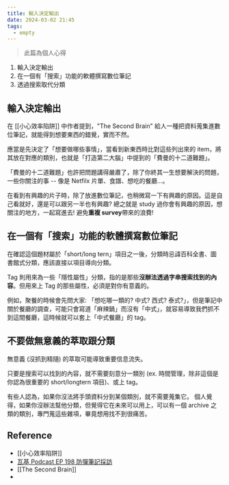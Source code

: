 ```yaml
---
title: 輸入決定輸出
date: 2024-03-02 21:45
tags:
  - empty
---
```

> 此篇為個人心得


1. 輸入決定輸出
2. 在一個有「搜索」功能的軟體撰寫數位筆記
3. 透過搜索取代分類


## 輸入決定輸出
在 [[小心效率陷阱]] 中作者提到，"The Second Brain" 給人一種把資料蒐集進數位筆記，就能得到想要東西的錯覺，實而不然。

應當是先決定了「想要做哪些事情」，當看到新東西時比對這些列出來的 item，將其放在對應的類別，也就是「打造第二大腦」中提到的「費曼的十二道難題」。

「費曼的十二道難題」也許把問題講得嚴肅了，除了你終其一生想要解決的問題，一些你關注的事 -- 像是 Netfilx 片單、食譜、想吃的餐廳...。

在看到有興趣的片子時，除了放進數位筆記，也稍微寫一下有興趣的原因。這是自己看就好，還是可以跟另一半也有興趣? 總之就是 study 過你會有興趣的原因，想關注的地方，一起寫進去! 避免**重複 survey**帶來的浪費!

## 在一個有「搜索」功能的軟體撰寫數位筆記

在確認這個題材屬於「short/long tern」項目之一後，分類時忌諱百科全書、圖書館式分類，應該直接以項目導向分類。

Tag 則用來為一些「隱性屬性」分類，指的是那些**沒辦法透過字串搜索找到的內容**。但用來上 Tag 的那些屬性，必須是對你有意義的。

例如，聚餐的時候會先問大家: 「想吃哪一類的? 中式? 西式? 泰式?」，但是筆記中關於餐廳的調查，可能只會寫道「麻辣鍋」而沒有「中式」，就容易導致我們抓不到這間餐廳，這時候就可以套上「中式餐廳」的 tag。



## 不要做無意義的萃取跟分類

無意義 (沒抓到精隨) 的萃取可能導致重要信息流失。

只要是搜索可以找到的內容，就不需要刻意分一類別 (ex. 時間管理，除非這個是你認為很重要的 short/longtern 項目)、或上 tag。

有些人認為，如果你沒法將手頭資料分到某個類別，就不需要蒐集它。
個人覺得，如果你沒辦法幫他分類，但覺得它在未來可以用上，可以有一個 archive 之類的類別，專門蒐這些雜項，畢竟想用找不到很痛苦。





## Reference 
- [[小心效率陷阱]]
- [瓦基 Podcast EP 198 防彈筆記採訪](https://www.youtube.com/watch?v=uhMRHMKGUaI)
- [[The Second Brain]]
- 